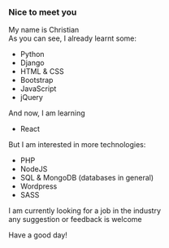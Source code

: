 
### Nice to meet you

My name is Christian     
As you can see, I already learnt some:
* Python
* Django
* HTML & CSS
* Bootstrap
* JavaScript
* jQuery
 
And now, I am learning 
* React     

But I am interested in more technologies:

* PHP
* NodeJS
* SQL & MongoDB (databases in general)
* Wordpress
* SASS

I am currently looking for a job in the industry    
any suggestion or feedback is welcome

Have a good day!
